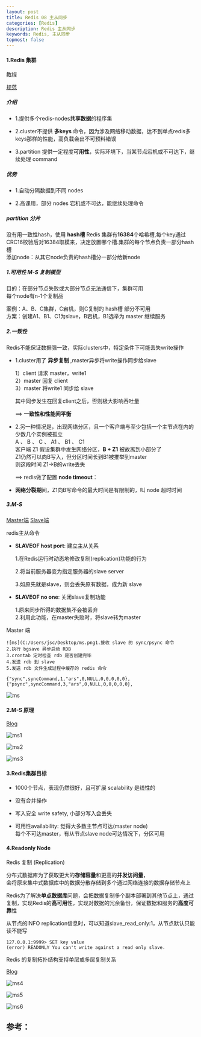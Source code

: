 ```yaml
---
layout: post
title: Redis 08 主从同步
categories: [Redis]
description: Redis 主从同步
keywords: Redis, 主从同步
topmost: false
---
```


#### 1.Redis 集群

[教程](http://www.redis.cn/topics/cluster-tutorial.html)

[规范](http://www.redis.cn/topics/cluster-spec.html)

##### 介绍

- 1.提供多个redis-nodes**共享数据**的程序集
- 2.cluster不提供 **多keys** 命令，因为涉及网络移动数据，达不到单点redis多keys那样的性能，高负载会出不可预料错误

- 3.partition 提供一定程度**可用性**，实际环境下，当某节点宕机或不可达下，继续处理 command

##### 优势

- 1.自动分隔数据到不同 nodes

- 2.高课用，部分 nodes 宕机或不可达，能继续处理命令

##### partition 分片

没有用一致性hash，使用 **hash槽** 
Redis 集群有**16384**个哈希槽,每个key通过CRC16校验后对16384取模来，决定放置哪个槽.集群的每个节点负责一部分hash槽   
添加node：从其它node负责的hash槽分一部分给新node

##### 1.可用性 M-S 复制模型

目的：在部分节点失败或大部分节点无法通信下，集群可用  
每个node有n-1个复制品 

案例：A、B、C集群，C宕机，则C复制的 hash槽 部分不可用  
方案：创建A1、B1、C1为slave，B宕机，B1选举为 master 继续服务

##### 2.一致性

Redis不能保证数据强一致，实际clusters中，特定条件下可能丢失write操作

- 1.cluster用了 **异步复制** ,master异步将write操作同步给slave

  1）client 请求 master，write1  
  2）master 回复 client  
  3）master 将write1 同步给 slave

  其中同步发生在回复client之后，否则极大影响吞吐量  

  ==> **一致性和性能间平衡**  

- 2.另一种情况是，出现网络分区，且一个客户端与至少包括一个主节点在内的少数几个实例被孤立  
  A 、 B 、 C 、 A1 、 B1 、 C1   
  客户端 Z1 假设集群中发生网络分区，**B + Z1** 被故离到小部分了  
  Z1仍然可以向B写入，但分区时间长到B1被推举到master  
  则这段时间 Z1->B的write丢失

  ==> redis做了配置 **node timeout**：

- **网络分裂期**间，Z1向B写命令的最大时间是有限制的，叫 node 超时时间

##### 3.M-S

[Master端](https://www.jianshu.com/p/4aa83ac08aa5)
[Slave端](https://www.jianshu.com/p/e10d21ecdd0b)

redis主从命令

- **SLAVEOF host port**: 建立主从关系

  1.在Redis运行时动态地修改复制(replication)功能的行为  

  2.将当前服务器变为指定服务器的slave server   

  3.如原先就是slave，则会丢失原有数据，成为新 slave

- **SLAVEOF no one**: 关闭slave复制功能

  1.原来同步所得的数据集不会被丢弃   
  2.利用此功能，在master失败时，将slave转为master

 Master 端

```
![ms](C:/Users/jsc/Desktop/ms.png1.接收 slave 的 sync/psync 命令
2.执行 bgsave 异步启动 RDB
3.crontab 定时检查 rdb 是否创建完毕
4.发送 rdb 到 slave
5.发送 rdb 文件生成过程中缓存的 redis 命令

{"sync",syncCommand,1,"ars",0,NULL,0,0,0,0,0},
{"psync",syncCommand,3,"ars",0,NULL,0,0,0,0,0},
```

 ![ms](/images/posts/2016-07-19-redis/ms.png) 

#### 2.M-S 原理

[Blog](https://blog.csdn.net/yejingtao703/article/details/78484151)

![ms1](/images/posts/2016-07-19-redis/ms1.png)

![ms2](/images/posts/2016-07-19-redis/ms2.png)

![ms3](/images/posts/2016-07-19-redis/ms3.png)



#### 3.Redis集群目标

- 1000个节点，表现仍然很好，且可扩展 scalability 是线性的 

- 没有合并操作

- 写入安全 write safety, 小部分写入会丢失 

- 可用性availability: 觉得大多数主节点可达(master node)  
  每个不可达master，有从节点slave node可达情况下，分区可用

#### 4.Readonly Node

Redis 复制 (Replication)

分布式数据库为了获取更大的**存储容量**和更高的**并发访问量**，  
会将原来集中式数据库中的数据分散存储到多个通过网络连接的数据存储节点上


Redis为了解决**单点数据库**问题，会把数据复制多个副本部署到其他节点上，通过复制，实现Redis的**高可用**性，实现对数据的冗余备份，保证数据和服务的**高度可靠**性

 从节点的INFO replication信息时，可以知道slave_read_only:1，从节点默认只能读不能写

```
127.0.0.1:9999> SET key value
(error) READONLY You can't write against a read only slave.
```

Redis 的复制拓扑结构支持单层或多层复制关系

[Blog](https://www.cnblogs.com/yehuisir/p/10731961.html)

![ms4](/images/posts/2016-07-19-redis/ms4.png)

![ms5](/images/posts/2016-07-19-redis/ms5.png)

![ms6](/images/posts/2016-07-19-redis/ms6.png)












## 参考：

